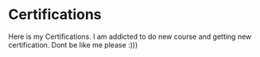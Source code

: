 # Certifications
Here is my Certifications.
I am addicted to do new course and getting new certification. Dont be like me please :)))
